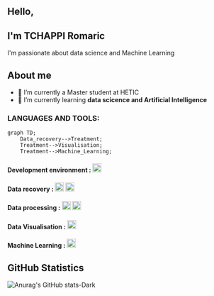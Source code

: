 ## Hello,
## I'm TCHAPPI Romaric
I'm passionate about data science and Machine Learning<br>

## About me
- 🔭 I’m currently a Master student at HETIC
- 🌱 I’m currently learning **data scicence and Artificial Intelligence**

### LANGUAGES AND TOOLS:
```mermaid
graph TD;
    Data_recovery-->Treatment;
    Treatment-->Visualisation;
    Treatment-->Machine_Learning;
```
#### Development environment : <code><img height="20" alt="VsCode" src="https://cdn.jsdelivr.net/gh/devicons/devicon@latest/icons/vscode/vscode-original.svg"></code>
#### Data recovery : <code><img height="20" alt="PostgreSQL" src="https://cdn.jsdelivr.net/gh/devicons/devicon@latest/icons/postgresql/postgresql-original.svg"></code> <code><img height="20" alt="MySQL" src="https://cdn.jsdelivr.net/gh/devicons/devicon@latest/icons/mysql/mysql-original.svg"></code>
#### Data processing : <code><img height="20" alt="Numpy" src="https://cdn.jsdelivr.net/gh/devicons/devicon@latest/icons/numpy/numpy-original.svg"></code> <code><img height="20" alt="Pandas" src="https://cdn.jsdelivr.net/gh/devicons/devicon@latest/icons/pandas/pandas-original.svg"></code>
#### Data Visualisation :  <code><img height="20" alt="Matplotlib" src="https://cdn.jsdelivr.net/gh/devicons/devicon@latest/icons/matplotlib/matplotlib-original.svg"></code>
<!-- <code><img height="20" alt="Seaborn" src="https://cdn.jsdelivr.net/gh/devicons/devicon@latest/icons/pandas/pandas-original.svg"></code> -->
#### Machine Learning : <code><img height="20" alt="Scikit-Learn" src="https://cdn.jsdelivr.net/gh/devicons/devicon@latest/icons/scikitlearn/scikitlearn-original.svg"></code> 

## GitHub Statistics  
![Anurag's GitHub stats-Dark](https://github-readme-stats.vercel.app/api?username=TchappiR&show_icons=true&theme=dark#gh-dark-mode-only)

